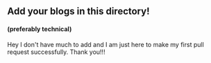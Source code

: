 ## Add your blogs in this directory!
#### (preferably technical)
Hey I don't have much to add and I am just here to make my first pull request successfully. Thank you!!!